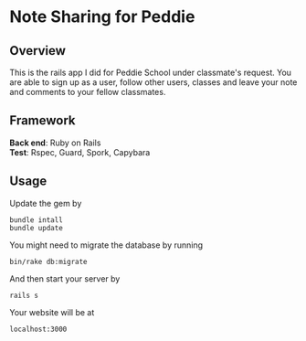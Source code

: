 # Note Sharing for Peddie
## Overview
This is the rails app I did for Peddie School under classmate's request. You are able to sign up as a user, follow other users, classes and leave your note and comments to your fellow classmates.
## Framework
<b>Back end</b>: Ruby on Rails <br>
<b>Test</b>: Rspec, Guard, Spork, Capybara
## Usage
Update the gem by
```
bundle intall
bundle update
```
You might need to migrate the database by running
```
bin/rake db:migrate
```
And then start your server by
```
rails s
```
Your website will be at
```
localhost:3000
```


